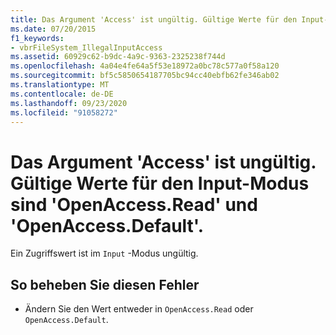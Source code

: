 ```yaml
---
title: Das Argument 'Access' ist ungültig. Gültige Werte für den Input-Modus sind 'OpenAccess.Read' und 'OpenAccess.Default'.
ms.date: 07/20/2015
f1_keywords:
- vbrFileSystem_IllegalInputAccess
ms.assetid: 60929c62-b9dc-4a9c-9363-2325238f744d
ms.openlocfilehash: 4a04e4fe64a5f53e18972a0bc78c577a0f58a120
ms.sourcegitcommit: bf5c5850654187705bc94cc40ebfb62fe346ab02
ms.translationtype: MT
ms.contentlocale: de-DE
ms.lasthandoff: 09/23/2020
ms.locfileid: "91058272"
---
```

# <a name="argument-access-is-not-valid-valid-values-for-input-mode-are-openaccessread-and-openaccessdefault"></a>Das Argument 'Access' ist ungültig. Gültige Werte für den Input-Modus sind 'OpenAccess.Read' und 'OpenAccess.Default'.

Ein Zugriffswert ist im `Input` -Modus ungültig.  
  
## <a name="to-correct-this-error"></a>So beheben Sie diesen Fehler  
  
- Ändern Sie den Wert entweder in `OpenAccess.Read` oder `OpenAccess.Default`.

